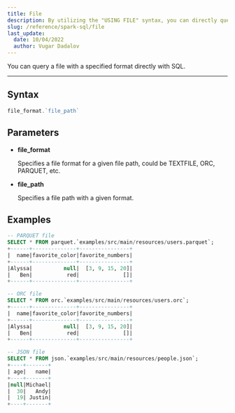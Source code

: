 ```yaml
---
title: File
description: By utilizing the "USING FILE" syntax, you can directly query a file in a specified format using SQL, streamlining the interaction with structured data.
slug: /reference/spark-sql/file
last_update:
  date: 10/04/2022
  author: Vugar Dadalov
---
```


You can query a file with a specified format directly with SQL.

---

## Syntax

```js
file_format.`file_path`
```

## Parameters

- **file_format**

  Specifies a file format for a given file path, could be TEXTFILE, ORC, PARQUET, etc.

- **file_path**

  Specifies a file path with a given format.

## Examples

```sql
-- PARQUET file
SELECT * FROM parquet.`examples/src/main/resources/users.parquet`;
+------+--------------+----------------+
|  name|favorite_color|favorite_numbers|
+------+--------------+----------------+
|Alyssa|          null|  [3, 9, 15, 20]|
|   Ben|           red|              []|
+------+--------------+----------------+

-- ORC file
SELECT * FROM orc.`examples/src/main/resources/users.orc`;
+------+--------------+----------------+
|  name|favorite_color|favorite_numbers|
+------+--------------+----------------+
|Alyssa|          null|  [3, 9, 15, 20]|
|   Ben|           red|              []|
+------+--------------+----------------+

-- JSON file
SELECT * FROM json.`examples/src/main/resources/people.json`;
+----+-------+
| age|   name|
+----+-------+
|null|Michael|
|  30|   Andy|
|  19| Justin|
+----+-------+
```
